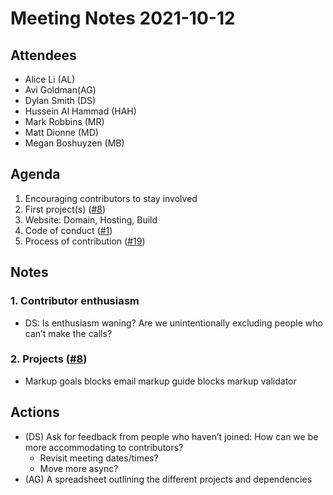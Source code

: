 # Meeting Notes 2021-10-12

## Attendees

- Alice Li (AL)
- Avi Goldman(AG)
- Dylan Smith (DS)
- Hussein Al Hammad (HAH)
- Mark Robbins (MR)
- Matt Dionne (MD)
- Megan Boshuyzen (MB)


## Agenda

1. Encouraging contributors to stay involved
2. First project(s) ([#8](https://github.com/email-markup-consortium/email-markup-consortium/issues/8))
3. Website: Domain, Hosting, Build
4. Code of conduct ([#1](https://github.com/email-markup-consortium/email-markup-consortium/issues/1))
5. Process of contribution ([#19](https://github.com/email-markup-consortium/email-markup-consortium/issues/19))


## Notes

### 1. Contributor enthusiasm

- DS: Is enthusiasm waning? Are we unintentionally excluding people who can’t make the calls?

### 2. Projects ([#8](https://github.com/email-markup-consortium/email-markup-consortium/issues/8))

- Markup goals blocks email markup guide blocks markup validator


## Actions

- (DS) Ask for feedback from people who haven’t joined: How can we be more accommodating to contributors?
  - Revisit meeting dates/times?
  - Move more async?
- (AG) A spreadsheet outlining the different projects and dependencies


